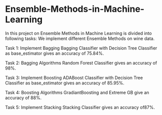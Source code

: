 # Ensemble-Methods-in-Machine-Learning

In this project on Ensemble Methods in Machine Learning is divided into following tasks:
We implement different Ensemble Methods on wine data.

Task 1: Implement Bagging 
Bagging Classifier with Decision Tree Classifier as base_estimator gives an accuracy of 75.84%.

Task 2: Bagging Algorithms 
Random Forest Classifier gives an accuracy of 98%.

Task 3: Implement Boosting
ADABoost Classifier with Decision Tree Classifier as base_estimator gives an accuracy of 85.95%.

Task 4: Boosting Algorithms
GradiantBoosting and Extreme GB give an accuracy of 88%.

Task 5: Implement Stacking
Stacking Classifier gives an accuracy of87%.



